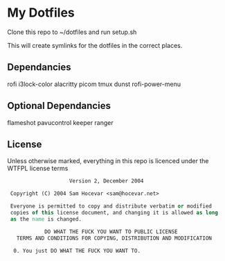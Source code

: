 # My Dotfiles

Clone this repo to ~/dotfiles and run setup.sh 

This will create symlinks for the dotfiles in the correct places. 

## Dependancies
rofi
i3lock-color
alacritty
picom
tmux
dunst
rofi-power-menu

## Optional Dependancies
flameshot
pavucontrol
keeper
ranger

## License
Unless otherwise marked, everything in this repo is licenced under the WTFPL license terms
```       DO WHAT THE FUCK YOU WANT TO PUBLIC LICENSE 
                    Version 2, December 2004 

 Copyright (C) 2004 Sam Hocevar <sam@hocevar.net> 

 Everyone is permitted to copy and distribute verbatim or modified 
 copies of this license document, and changing it is allowed as long 
 as the name is changed. 

            DO WHAT THE FUCK YOU WANT TO PUBLIC LICENSE 
   TERMS AND CONDITIONS FOR COPYING, DISTRIBUTION AND MODIFICATION 

  0. You just DO WHAT THE FUCK YOU WANT TO.
```

